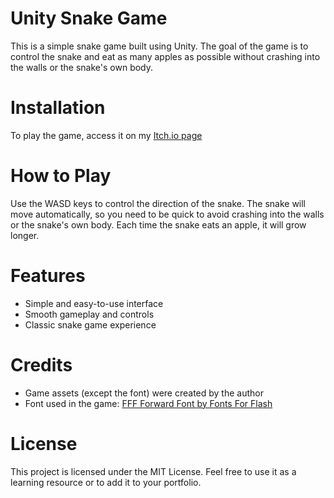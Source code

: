 # Unity Snake Game
This is a simple snake game built using Unity. The goal of the game is to control the snake and eat as many apples as possible without crashing into the walls or the snake's own body.

# Installation
To play the game, access it on my [Itch.io page](https://lucas-efeito.itch.io/snake-game)

# How to Play
Use the WASD keys to control the direction of the snake. The snake will move automatically, so you need to be quick to avoid crashing into the walls or the snake's own body. Each time the snake eats an apple, it will grow longer.

# Features
 - Simple and easy-to-use interface
 - Smooth gameplay and controls
 - Classic snake game experience

# Credits
 - Game assets (except the font) were created by the author
 - Font used in the game: [FFF Forward Font by Fonts For Flash](https://www.1001fonts.com/fff-forward-font.html)

# License
This project is licensed under the MIT License. Feel free to use it as a learning resource or to add it to your portfolio.
